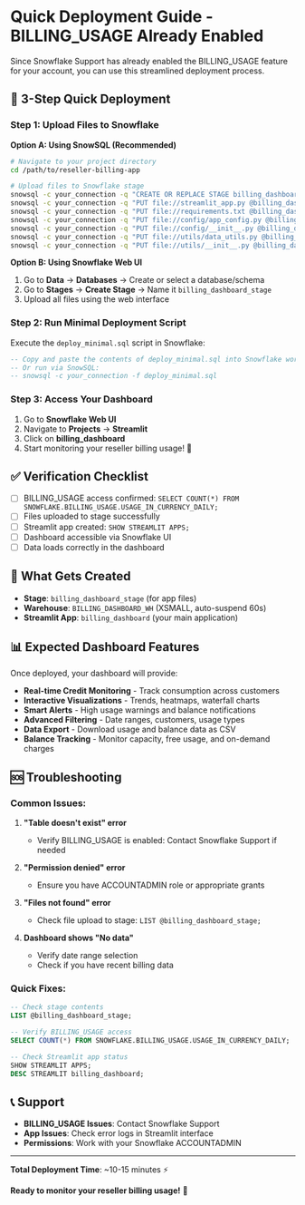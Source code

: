 # Quick Deployment Guide - BILLING_USAGE Already Enabled

Since Snowflake Support has already enabled the BILLING_USAGE feature for your account, you can use this streamlined deployment process.

## 🚀 **3-Step Quick Deployment**

### **Step 1: Upload Files to Snowflake**

**Option A: Using SnowSQL (Recommended)**
```bash
# Navigate to your project directory
cd /path/to/reseller-billing-app

# Upload files to Snowflake stage
snowsql -c your_connection -q "CREATE OR REPLACE STAGE billing_dashboard_stage DIRECTORY = (ENABLE = TRUE);"
snowsql -c your_connection -q "PUT file://streamlit_app.py @billing_dashboard_stage;"
snowsql -c your_connection -q "PUT file://requirements.txt @billing_dashboard_stage;"
snowsql -c your_connection -q "PUT file://config/app_config.py @billing_dashboard_stage/config/;"
snowsql -c your_connection -q "PUT file://config/__init__.py @billing_dashboard_stage/config/;"
snowsql -c your_connection -q "PUT file://utils/data_utils.py @billing_dashboard_stage/utils/;"
snowsql -c your_connection -q "PUT file://utils/__init__.py @billing_dashboard_stage/utils/;"
```

**Option B: Using Snowflake Web UI**
1. Go to **Data** → **Databases** → Create or select a database/schema
2. Go to **Stages** → **Create Stage** → Name it `billing_dashboard_stage`
3. Upload all files using the web interface

### **Step 2: Run Minimal Deployment Script**

Execute the `deploy_minimal.sql` script in Snowflake:

```sql
-- Copy and paste the contents of deploy_minimal.sql into Snowflake worksheet
-- Or run via SnowSQL:
-- snowsql -c your_connection -f deploy_minimal.sql
```

### **Step 3: Access Your Dashboard**

1. Go to **Snowflake Web UI**
2. Navigate to **Projects** → **Streamlit**
3. Click on **billing_dashboard**
4. Start monitoring your reseller billing usage! 🎉

## ✅ **Verification Checklist**

- [ ] BILLING_USAGE access confirmed: `SELECT COUNT(*) FROM SNOWFLAKE.BILLING_USAGE.USAGE_IN_CURRENCY_DAILY;`
- [ ] Files uploaded to stage successfully
- [ ] Streamlit app created: `SHOW STREAMLIT APPS;`
- [ ] Dashboard accessible via Snowflake UI
- [ ] Data loads correctly in the dashboard

## 🔧 **What Gets Created**

- **Stage**: `billing_dashboard_stage` (for app files)
- **Warehouse**: `BILLING_DASHBOARD_WH` (XSMALL, auto-suspend 60s)
- **Streamlit App**: `billing_dashboard` (your main application)

## 📊 **Expected Dashboard Features**

Once deployed, your dashboard will provide:

- **Real-time Credit Monitoring** - Track consumption across customers
- **Interactive Visualizations** - Trends, heatmaps, waterfall charts
- **Smart Alerts** - High usage warnings and balance notifications
- **Advanced Filtering** - Date ranges, customers, usage types
- **Data Export** - Download usage and balance data as CSV
- **Balance Tracking** - Monitor capacity, free usage, and on-demand charges

## 🆘 **Troubleshooting**

### **Common Issues:**

1. **"Table doesn't exist" error**
   - Verify BILLING_USAGE is enabled: Contact Snowflake Support if needed

2. **"Permission denied" error**
   - Ensure you have ACCOUNTADMIN role or appropriate grants

3. **"Files not found" error**
   - Check file upload to stage: `LIST @billing_dashboard_stage;`

4. **Dashboard shows "No data"**
   - Verify date range selection
   - Check if you have recent billing data

### **Quick Fixes:**

```sql
-- Check stage contents
LIST @billing_dashboard_stage;

-- Verify BILLING_USAGE access
SELECT COUNT(*) FROM SNOWFLAKE.BILLING_USAGE.USAGE_IN_CURRENCY_DAILY;

-- Check Streamlit app status
SHOW STREAMLIT APPS;
DESC STREAMLIT billing_dashboard;
```

## 📞 **Support**

- **BILLING_USAGE Issues**: Contact Snowflake Support
- **App Issues**: Check error logs in Streamlit interface
- **Permissions**: Work with your Snowflake ACCOUNTADMIN

---

**Total Deployment Time**: ~10-15 minutes ⚡

**Ready to monitor your reseller billing usage!** 🎯
